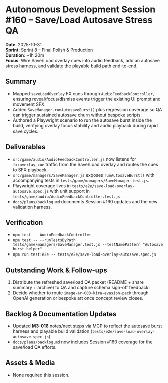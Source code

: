 # Autonomous Development Session #160 – Save/Load Autosave Stress QA

**Date**: 2025-10-31  
**Sprint**: Sprint 8 – Final Polish & Production  
**Duration**: ~1h 20m  
**Focus**: Wire Save/Load overlay cues into audio feedback, add an autosave stress harness, and validate the playable build path end-to-end.

## Summary
- Mapped `saveLoadOverlay` FX cues through `AudioFeedbackController`, ensuring reveal/focus/dismiss events trigger the existing UI prompt and movement SFX.
- Added `SaveManager.runAutosaveBurst()` plus regression coverage so QA can trigger sustained autosave churn without bespoke scripts.
- Authored a Playwright scenario to run the autosave burst inside the build, verifying overlay focus stability and audio playback during rapid save cycles.

## Deliverables
- `src/game/audio/AudioFeedbackController.js` now listens for `fx:overlay_cue` traffic from the Save/Load overlay and routes the cues to SFX playback.
- `src/game/managers/SaveManager.js` exposes `runAutosaveBurst()` with accompanying tests in `tests/game/managers/SaveManager.test.js`.
- Playwright coverage lives in `tests/e2e/save-load-overlay-autosave.spec.js` with unit support in `tests/game/audio/AudioFeedbackController.test.js`.
- `docs/plans/backlog.md` documents Session #160 updates and the new validation harness.

## Verification
- `npm test -- AudioFeedbackController`
- `npm test -- --runTestsByPath tests/game/managers/SaveManager.test.js --testNamePattern "Autosave burst helper"`
- `npm run test:e2e -- tests/e2e/save-load-overlay-autosave.spec.js`

## Outstanding Work & Follow-ups
1. Distribute the refreshed save/load QA packet (README + share summary + archive) to QA and capture schema sign-off feedback.
2. Decide whether to route `image-ar-003-kira-evasion-pack` through OpenAI generation or bespoke art once concept review closes.

## Backlog & Documentation Updates
- Updated **M3-016** notes/next steps via MCP to reflect the autosave burst harness and playable build validation (`tests/e2e/save-load-overlay-autosave.spec.js`).
- `docs/plans/backlog.md` now includes Session #160 coverage for the save/load QA efforts.

## Assets & Media
- None required this session.
